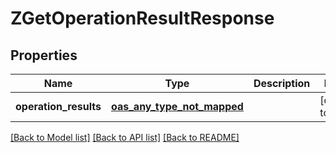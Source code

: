 # ZGetOperationResultResponse
## Properties

| Name | Type | Description | Notes |
|------------ | ------------- | ------------- | -------------|
| **operation\_results** | [**oas_any_type_not_mapped**](.md) |  | [default to null] |

[[Back to Model list]](../README.md#documentation-for-models) [[Back to API list]](../README.md#documentation-for-api-endpoints) [[Back to README]](../README.md)

